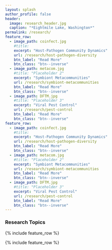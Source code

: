 ```yaml
---
layout: splash
author_profile: false
header:
  image: research_header.jpg
  caption: "*Eightmile Lake, Washington*"
permalink: /research/
feature_row:
  - image_path: coinfect.jpg
    #title: 
    excerpt: "Host-Pathogen Community Dynamics"
    url: /research/host-pathogen-diversity
    btn_label: "Read More"
    btn_class: "btn--inverse"
  - image_path: metacom.jpg
    #title: "Placeholder 2"
    excerpt: "Symbiont Metacommunities"
    url: /research/symbiont-metacommunities
    btn_label: "Read More"
    btn_class: "btn--inverse"
  - image_path: DFTM.jpg
    #title: "Placeholder 3"
    excerpt: "Viral Pest Control"
    url: /research/pest-control
    btn_label: "Read More"
    btn_class: "btn--inverse"
feature_row:
  - image_path: coinfect.jpg
    #title: 
    excerpt: "Host-Pathogen Community Dynamics"
    url: /research/host-pathogen-diversity
    btn_label: "Read More"
    btn_class: "btn--inverse"
  - image_path: metacom.jpg
    #title: "Placeholder 2"
    excerpt: "Symbiont Metacommunities"
    url: /research/symbiont-metacommunities
    btn_label: "Read More"
    btn_class: "btn--inverse"
  - image_path: DFTM.jpg
    #title: "Placeholder 3"
    excerpt: "Viral Pest Control"
    url: /research/pest-control
    btn_label: "Read More"
    btn_class: "btn--inverse"
---
```


### Research Topics

{% include feature_row %}

{% include feature_row %}